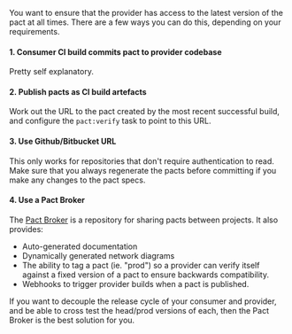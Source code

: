 You want to ensure that the provider has access to the latest version of the pact at all times. There are a few ways you can do this, depending on your requirements.

#### 1. Consumer CI build commits pact to provider codebase

Pretty self explanatory.

#### 2. Publish pacts as CI build artefacts

Work out the URL to the pact created by the most recent successful build, and configure the `pact:verify` task to point to this URL.

#### 3. Use Github/Bitbucket URL

This only works for repositories that don't require authentication to read. Make sure that you always regenerate the pacts before committing if you make any changes to the pact specs.

#### 4. Use a Pact Broker

The [Pact Broker][pact-broker] is a repository for sharing pacts between projects. It also provides:
* Auto-generated documentation
* Dynamically generated network diagrams
* The ability to tag a pact (ie. "prod") so a provider can verify itself against a fixed version of a pact to ensure backwards compatibility.
* Webhooks to trigger provider builds when a pact is published.

If you want to decouple the release cycle of your consumer and provider, and be able to cross test the head/prod versions of each, then the Pact Broker is the best solution for you.

[pact-broker]: https://github.com/bethesque/pact_broker
